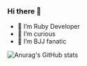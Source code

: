 ### Hi there 👋

- 🔭 I’m Ruby Developer
- 👾 I’m curious
- 🥋 I’m BJJ fanatic

  
![Anurag's GitHub stats](https://github-readme-stats.vercel.app/api?username=danilogomes&show_icons=true&theme=transparent)
